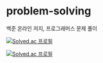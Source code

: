# problem-solving
백준 온라인 저지, 프로그래머스 문제 풀이

[![Solved.ac
프로필](http://mazassumnida.wtf/api/pastel/generate_badge?boj={handle})](https://solved.ac/{jaypae95})

[![Solved.ac
프로필](http://mazassumnida.wtf/api/mini/generate_badge?boj={handle})](https://solved.ac/{jaypae95})
